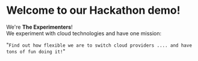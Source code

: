 # Welcome to our Hackathon demo! 

We're **The Experimenters**! <br/>
We experiment with cloud technologies and have one mission:

"`Find out how flexible we are to switch cloud providers .... and have tons of fun doing it!`" 

